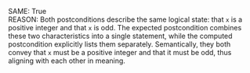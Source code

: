 SAME: True  
REASON: Both postconditions describe the same logical state: that `x` is a positive integer and that `x` is odd. The expected postcondition combines these two characteristics into a single statement, while the computed postcondition explicitly lists them separately. Semantically, they both convey that `x` must be a positive integer and that it must be odd, thus aligning with each other in meaning.